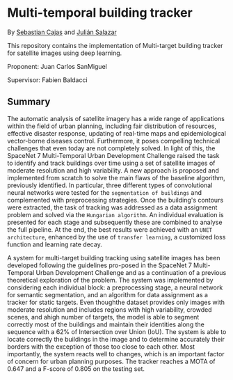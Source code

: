 
#  Multi-temporal building tracker 

By [Sebastian Cajas](https://www.linkedin.com/in/sebasmos777/) and [Julián Salazar](https://www.linkedin.com/in/julian-norberto-salazar-vidal-ipcv/)

This repository contains the implementation of Multi-target building tracker for satellite images using deep learning.
 
Proponent: Juan Carlos SanMiguel 

Supervisor: Fabien Baldacci

## Summary

The automatic analysis of satellite imagery has a wide range of applications within the field of urban planning, including fair distribution of resources, effective disaster response, updating of real-time maps and epidemiological vector-borne diseases control. Furthermore, it poses compelling technical challenges that even today are not completely solved. In light of this, the SpaceNet 7 Multi-Temporal Urban Development Challenge raised the task to identify and track buildings over time using a set of satellite images of moderate resolution and high variability. A new approach is proposed and implemented from scratch to solve the main flaws of the baseline algorithm, previously identified. In particular, three different types of convolutional neural networks were tested for the `segmentation of buildings` and complemented with preprocessing strategies. Once the building's contours were extracted, the task of tracking was addressed as a data assignment problem and solved via the `Hungarian algorithm`. An individual evaluation is presented for each stage and subsequently these are combined to analyse the full pipeline. At the end, the best results were achieved with an `UNET architecture`, enhanced by the use of `transfer learning`, a customized loss function and learning rate decay.

A  system  for  multi-target  building  tracking  using  satellite images  has  been  developed  following  the  guidelines  pro-posed in the SpaceNet 7 Multi-Temporal Urban Development Challenge  and  as  a  continuation  of  a  previous  theoretical exploration of the problem. The system was implemented by considering  each  individual  block:  a  preprocessing  stage,  a neural  network  for  semantic  segmentation,  and  an  algorithm for data assignment as a tracker for static targets. Even thoughthe dataset provides only images with moderate resolution and includes regions with high variability, crowded scenes, and ahigh number of targets, the model is able to segment correctly most  of  the  buildings  and  maintain  their  identities  along  the sequence with a 62% of Intersection over Union (IoU). The system is able to locate correctly the buildings in the image and to determine accurately their borders with the exception of those too close to each other. Most importantly, the system reacts well to changes, which is an important factor of concern for urban planning purposes. The tracker reaches a MOTA of 0.647 and a F-score of 0.805 on the testing set. 
